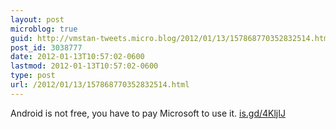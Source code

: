 ```yaml
---
layout: post
microblog: true
guid: http://vmstan-tweets.micro.blog/2012/01/13/157868770352832514.html
post_id: 3038777
date: 2012-01-13T10:57:02-0600
lastmod: 2012-01-13T10:57:02-0600
type: post
url: /2012/01/13/157868770352832514.html
---
```

Android is not free, you have to pay Microsoft to use it. <a href="http://is.gd/4KljIJ">is.gd/4KljIJ</a>
